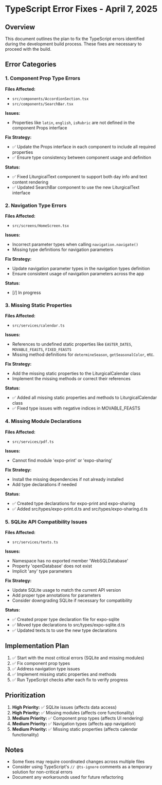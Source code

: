 # TypeScript Error Fixes - April 7, 2025

## Overview

This document outlines the plan to fix the TypeScript errors identified during the development build process. These fixes are necessary to proceed with the build.

## Error Categories

### 1. Component Prop Type Errors

**Files Affected:**
- `src/components/AccordionSection.tsx`
- `src/components/SearchBar.tsx`

**Issues:**
- Properties like `latin`, `english`, `isRubric` are not defined in the component Props interface

**Fix Strategy:**
- ✅ Update the Props interface in each component to include all required properties
- ✅ Ensure type consistency between component usage and definition

**Status:**
- ✅ Fixed LiturgicalText component to support both day info and text content rendering
- ✅ Updated SearchBar component to use the new LiturgicalText interface

### 2. Navigation Type Errors

**Files Affected:**
- `src/screens/HomeScreen.tsx`

**Issues:**
- Incorrect parameter types when calling `navigation.navigate()`
- Missing type definitions for navigation parameters

**Fix Strategy:**
- Update navigation parameter types in the navigation types definition
- Ensure consistent usage of navigation parameters across the app

**Status:**
- [/] In progress

### 3. Missing Static Properties

**Files Affected:**
- `src/services/calendar.ts`

**Issues:**
- References to undefined static properties like `EASTER_DATES`, `MOVABLE_FEASTS`, `FIXED_FEASTS`
- Missing method definitions for `determineSeason`, `getSeasonalColor`, etc.

**Fix Strategy:**
- Add the missing static properties to the LiturgicalCalendar class
- Implement the missing methods or correct their references

**Status:**
- ✅ Added all missing static properties and methods to LiturgicalCalendar class
- ✅ Fixed type issues with negative indices in MOVABLE_FEASTS

### 4. Missing Module Declarations

**Files Affected:**
- `src/services/pdf.ts`

**Issues:**
- Cannot find module 'expo-print' or 'expo-sharing'

**Fix Strategy:**
- Install the missing dependencies if not already installed
- Add type declarations if needed

**Status:**
- ✅ Created type declarations for expo-print and expo-sharing
- ✅ Added src/types/expo-print.d.ts and src/types/expo-sharing.d.ts

### 5. SQLite API Compatibility Issues

**Files Affected:**
- `src/services/texts.ts`

**Issues:**
- Namespace has no exported member 'WebSQLDatabase'
- Property 'openDatabase' does not exist
- Implicit 'any' type parameters

**Fix Strategy:**
- Update SQLite usage to match the current API version
- Add proper type annotations for parameters
- Consider downgrading SQLite if necessary for compatibility

**Status:**
- ✅ Created proper type declaration file for expo-sqlite
- ✅ Moved type declarations to src/types/expo-sqlite.d.ts
- ✅ Updated texts.ts to use the new type declarations

## Implementation Plan

1. ✅ Start with the most critical errors (SQLite and missing modules)
2. ✅ Fix component prop types
3. ✅ Address navigation type issues
4. ✅ Implement missing static properties and methods
5. ✅ Run TypeScript checks after each fix to verify progress

## Prioritization

1. **High Priority:** ✅ SQLite issues (affects data access)
2. **High Priority:** ✅ Missing modules (affects core functionality)
3. **Medium Priority:** ✅ Component prop types (affects UI rendering)
4. **Medium Priority:** ✅ Navigation types (affects app navigation)
5. **Medium Priority:** ✅ Missing static properties (affects calendar functionality)

## Notes

- Some fixes may require coordinated changes across multiple files
- Consider using TypeScript's `// @ts-ignore` comments as a temporary solution for non-critical errors
- Document any workarounds used for future refactoring
